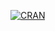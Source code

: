 [![CRAN](https://cranlogs.r-pkg.org/badges/mlf)](https://cran.r-project.org/web/packages/mlf/index.html)
